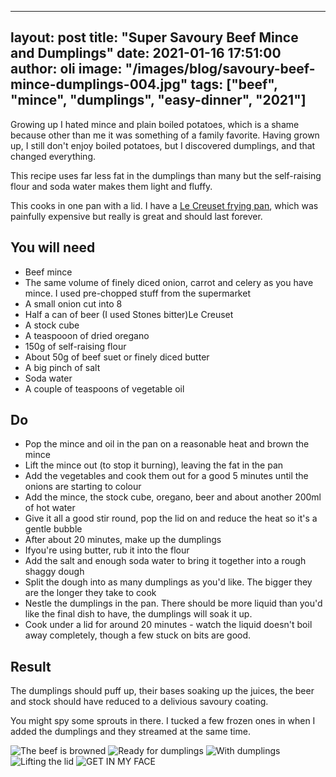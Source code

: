 
---
layout: post
title:  "Super Savoury Beef Mince and Dumplings"
date:   2021-01-16 17:51:00
author: oli
image: "/images/blog/savoury-beef-mince-dumplings-004.jpg"
tags: ["beef", "mince", "dumplings", "easy-dinner", "2021"]
---

Growing up I hated mince and plain boiled potatoes, which is a shame because other than me it was something of a family favorite.  Having grown up, I still don't enjoy boiled potatoes, but I discovered dumplings, and that changed everything.

This recipe uses far less fat in the dumplings than many but the self-raising flour and soda water makes them light and fluffy.

This cooks in one pan with a lid.  I have a [Le Creuset frying pan](https://www.amazon.co.uk/Creuset-3-Ply-Stainless-Non-Stick-Frying/dp/B002VXU8O2/ref=as_li_ss_tl?dchild=1&keywords=Le+Creuset+frying&qid=1610826845&sr=8-7&linkCode=ll1&tag=hhkudac-21&linkId=a45923976367670420a6f46fb506a116&language=en_GB), which was painfully expensive but really is great and should last forever. 

## You will need

* Beef mince
* The same volume of finely diced onion, carrot and celery as you have mince.  I used pre-chopped stuff from the supermarket
* A small onion cut into 8
* Half a can of beer (I used Stones bitter)Le Creuset
* A stock cube
* A teaspooon of dried oregano
* 150g of self-raising flour
* About 50g of beef suet or finely diced butter
* A big pinch of salt
* Soda water
* A couple of teaspoons of vegetable oil


## Do

* Pop the mince and oil in the pan on a reasonable heat and brown the mince
* Lift the mince out (to stop it burning), leaving the fat in the pan
* Add the vegetables and cook them out for a good 5 minutes until the onions are starting to colour
* Add the mince, the stock cube, oregano, beer and about another 200ml of hot water
* Give it all a good stir round, pop the lid on and reduce the heat so it's a gentle bubble
* After about 20 minutes, make up the dumplings
* Ifyou're using butter, rub it into the flour
* Add the salt and enough soda water to bring it together into a rough shaggy dough
* Split the dough into as many dumplings as you'd like. The bigger they are the longer they take to cook
* Nestle the dumplings in the pan.  There should be more liquid than you'd like the final dish to have, the dumplings will soak it up.
* Cook under a lid for around 20 minutes - watch the liquid doesn't boil away completely, though a few stuck on bits are good.

## Result

The dumplings should puff up, their bases soaking up the juices, the beer and stock should have reduced to a delivious savoury coating.  

You might spy some sprouts in there.  I tucked a few frozen ones in when I added the dumplings and they streamed at the same time.

![The beef is browned](/images/blog/savoury-beef-mince-dumplings-001.jpg)
![Ready for dumplings](/images/blog/savoury-beef-mince-dumplings-002.jpg)
![With dumplings](/images/blog/savoury-beef-mince-dumplings-003.jpg)
![Lifting the lid](/images/blog/savoury-beef-mince-dumplings-004.jpg)
![GET IN MY FACE](/images/blog/savoury-beef-mince-dumplings-005.jpg)
